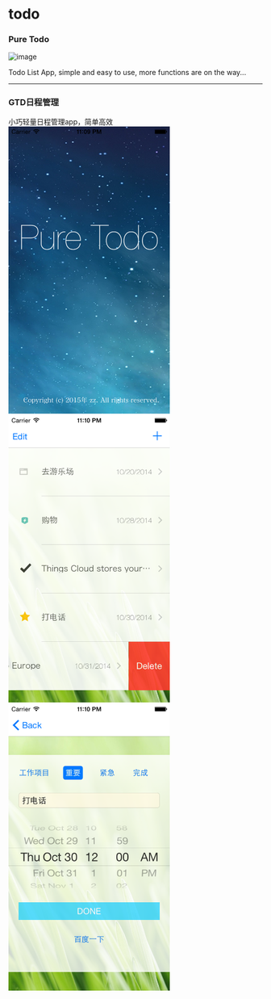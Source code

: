 # todo

<h3>Pure Todo</h3>

![image](https://culturedcode.com/things/2014-09-17/images/feature-cloudswitch.png)
  
Todo List App, simple and easy to use, more functions are on the way...
<hr>
<h3>GTD日程管理</h3>
小巧轻量日程管理app，简单高效

<img src=https://github.com/x1911/todo/blob/master/screenshots/0.png width=320>

<img src=https://github.com/x1911/todo/blob/master/screenshots/1.png width=320>

<img src=https://github.com/x1911/todo/blob/master/screenshots/2.png width=320>

